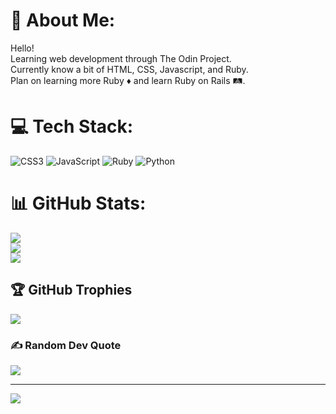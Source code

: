 # 💫 About Me:
Hello!<br>Learning web development through The Odin Project.<br>Currently know a bit of HTML, CSS, Javascript, and Ruby.<br>Plan on learning more Ruby ♦️ and learn Ruby on Rails 🛤.


# 💻 Tech Stack:
![CSS3](https://img.shields.io/badge/css3-%231572B6.svg?style=for-the-badge&logo=css3&logoColor=white) ![JavaScript](https://img.shields.io/badge/javascript-%23323330.svg?style=for-the-badge&logo=javascript&logoColor=%23F7DF1E) ![Ruby](https://img.shields.io/badge/ruby-%23CC342D.svg?style=for-the-badge&logo=ruby&logoColor=white) ![Python](https://img.shields.io/badge/python-3670A0?style=for-the-badge&logo=python&logoColor=ffdd54)
# 📊 GitHub Stats:
![](https://github-readme-stats-six-mauve.vercel.app/api?username=emmanuelEst&theme=radical&hide_border=false&include_all_commits=false&count_private=true)<br/>
![](https://github-readme-streak-stats.herokuapp.com/?user=emmanuelEst&theme=radical&hide_border=false)<br/>
![](https://github-readme-stats-six-mauve.vercel.app/api/top-langs/?username=emmanuelEst&theme=radical&hide_border=false&include_all_commits=false&count_private=true&layout=compact)

## 🏆 GitHub Trophies
![](https://github-profile-trophy.vercel.app/?username=emmanuelEst&theme=radical&no-frame=true&no-bg=false&margin-w=4)

### ✍️ Random Dev Quote
![](https://quotes-github-readme.vercel.app/api?type=vetical&theme=radical)

---
[![](https://visitcount.itsvg.in/api?id=emmanuelEst&icon=0&color=0)](https://visitcount.itsvg.in)
